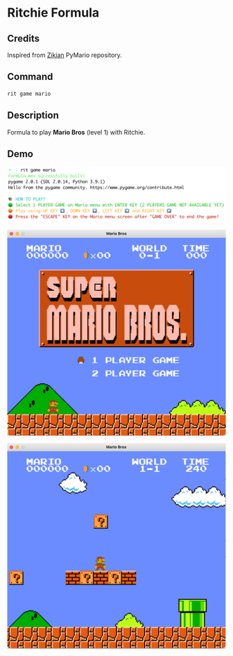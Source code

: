 # Ritchie Formula

## Credits

Inspired from [Zikian](https://github.com/Zikian) PyMario repository.

## Command

```bash
rit game mario
```

## Description

Formula to play **Mario Bros** (level 1) with Ritchie.

## Demo

![Execution](/docs/img/rit-game-mario-formula.png)

![Menu](/docs/img/rit-game-mario-menu.png)

![Play](/docs/img/rit-game-mario-play.png)

